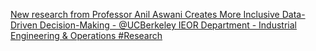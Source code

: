 [New research from Professor Anil Aswani Creates More Inclusive Data-Driven Decision-Making - @UCBerkeley IEOR Department - Industrial Engineering & Operations #Research](https://qi.tc/qi/118094)
